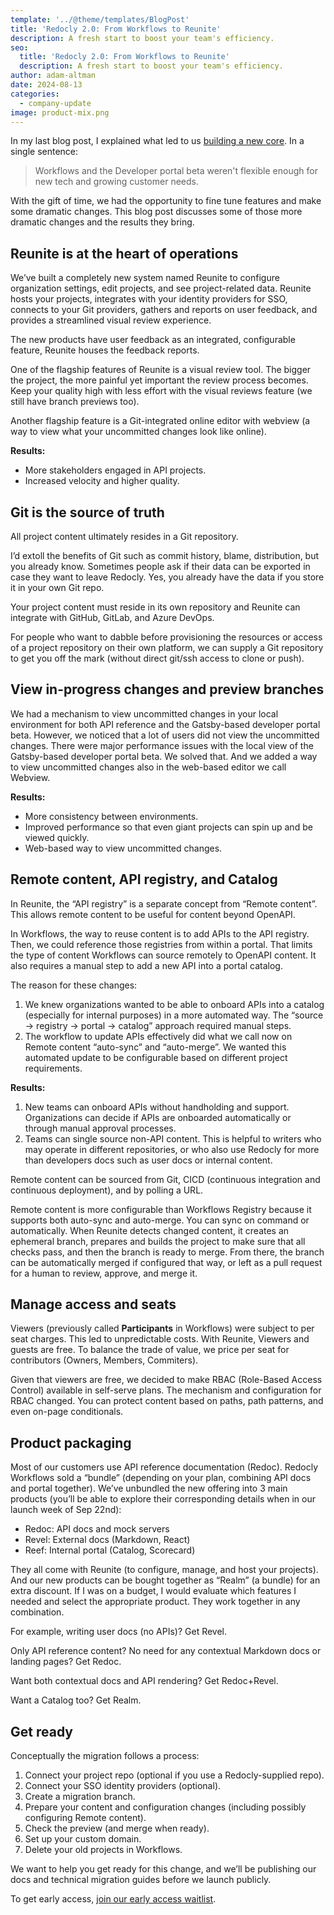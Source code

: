 ```yaml
---
template: '../@theme/templates/BlogPost'
title: 'Redocly 2.0: From Workflows to Reunite'
description: A fresh start to boost your team's efficiency.
seo:
  title: 'Redocly 2.0: From Workflows to Reunite'
  description: A fresh start to boost your team's efficiency.
author: adam-altman
date: 2024-08-13
categories:
  - company-update
image: product-mix.png
---
```


In my last blog post, I explained what led to us [building a new core](./new-core.md).
In a single sentence:
> Workflows and the Developer portal beta weren't flexible enough for new tech and growing customer needs.

With the gift of time, we had the opportunity to fine tune features and make some dramatic changes.
This blog post discusses some of those more dramatic changes and the results they bring.

## Reunite is at the heart of operations

We’ve built a completely new system named Reunite to configure organization settings, edit projects, and see project-related data.
Reunite hosts your projects, integrates with your identity providers for SSO, connects to your Git providers, gathers and reports on user feedback, and provides a streamlined visual review experience.

The new products have user feedback as an integrated, configurable feature, Reunite houses the feedback reports.

One of the flagship features of Reunite is a visual review tool.
The bigger the project, the more painful yet important the review process becomes.
Keep your quality high with less effort with the visual reviews feature (we still have branch previews too).

Another flagship feature is a Git-integrated online editor with webview (a way to view what your uncommitted changes look like online).

**Results:**

* More stakeholders engaged in API projects.
* Increased velocity and higher quality.

## Git is the source of truth

All project content ultimately resides in a Git repository.

I’d extoll the benefits of Git such as commit history, blame, distribution, but you already know.
Sometimes people ask if their data can be exported in case they want to leave Redocly.
Yes, you already have the data if you store it in your own Git repo.

Your project content must reside in its own repository and Reunite can integrate with GitHub, GitLab, and Azure DevOps.

For people who want to dabble before provisioning the resources or access of a project repository on their own platform, we can supply a Git repository to get you off the mark (without direct git/ssh access to clone or push).

## View in-progress changes and preview branches

We had a mechanism to view uncommitted changes in your local environment for both API reference and the Gatsby-based developer portal beta.
However, we noticed that a lot of users did not view the uncommitted changes.
There were major performance issues with the local view of the Gatsby-based developer portal beta. We solved that.
And we added a way to view uncommitted changes also in the web-based editor we call Webview.

**Results:**

* More consistency between environments.
* Improved performance so that even giant projects can spin up and be viewed quickly.
* Web-based way to view uncommitted changes.

## Remote content, API registry, and Catalog

In Reunite, the “API registry” is a separate concept from “Remote content”.
This allows remote content to be useful for content beyond OpenAPI.

In Workflows, the way to reuse content is to add APIs to the API registry.
Then, we could reference those registries from within a portal.
That limits the type of content Workflows can source remotely to OpenAPI content.
It also requires a manual step to add a new API into a portal catalog.

The reason for these changes:

1. We knew organizations wanted to be able to onboard APIs into a catalog (especially for internal purposes) in a more automated way.
  The “source → registry → portal → catalog” approach required manual steps.
1. The workflow to update APIs effectively did what we call now on Remote content “auto-sync” and “auto-merge”.
  We wanted this automated update to be configurable based on different project requirements.

**Results:**

1. New teams can onboard APIs without handholding and support.
  Organizations can decide if APIs are onboarded automatically or through manual approval processes.
2. Teams can single source non-API content.
  This is helpful to writers who may operate in different repositories, or who also use Redocly for more than developers docs such as user docs or internal content.

Remote content can be sourced from Git, CICD (continuous integration and continuous deployment), and by polling a URL.

Remote content is more configurable than Workflows Registry because it supports both auto-sync and auto-merge.
You can sync on command or automatically.
When Reunite detects changed content, it creates an ephemeral branch, prepares and builds the project to make sure that all checks pass, and then the branch is ready to merge.
From there, the branch can be automatically merged if configured that way, or left as a pull request for a human to review, approve, and merge it.

## Manage access and seats

Viewers (previously called **Participants** in Workflows) were subject to per seat charges.
This led to unpredictable costs.
With Reunite, Viewers and guests are free.
To balance the trade of value, we price per seat for contributors (Owners, Members, Commiters).

Given that viewers are free, we decided to make RBAC (Role-Based Access Control) available in self-serve plans.
The mechanism and configuration for RBAC changed.
You can protect content based on paths, path patterns, and even on-page conditionals.

## Product packaging

Most of our customers use API reference documentation (Redoc).
Redocly Workflows sold a “bundle” (depending on your plan, combining API docs and portal together).
We’ve unbundled the new offering into 3 main products (you’ll be able to explore their corresponding details when in our launch week of Sep 22nd):

* Redoc: API docs and mock servers
* Revel: External docs (Markdown, React)
* Reef: Internal portal (Catalog, Scorecard)

They all come with Reunite (to configure, manage, and host your projects).
And our new products can be bought together as “Realm” (a bundle) for an extra discount.
If I was on a budget, I would evaluate which features I needed and select the appropriate product.
They work together in any combination.

For example, writing user docs (no APIs)? Get Revel.

Only API reference content? No need for any contextual Markdown docs or landing pages?  Get Redoc.

Want both contextual docs and API rendering? Get Redoc+Revel.

Want a Catalog too? Get Realm.

## Get ready

Conceptually the migration follows a process:

1. Connect your project repo (optional if you use a Redocly-supplied repo).
2. Connect your SSO identity providers (optional).
3. Create a migration branch.
4. Prepare your content and configuration changes (including possibly configuring Remote content).
5. Check the preview (and merge when ready).
6. Set up your custom domain.
7. Delete your old projects in Workflows.

We want to help you get ready for this change, and we’ll be publishing our docs and technical migration guides before we launch publicly.

To get early access, [join our early access waitlist](https://auth.cloud.redocly.com/registration).

